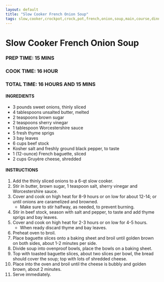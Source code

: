 ```yaml
---
layout: default
title: "Slow Cooker French Onion Soup"
tags: slow,cooker,crockpot,crock,pot,french,onion,soup,main,course,dinner,facebook,willett,craig,kristen
---
```

# Slow Cooker French Onion Soup

### PREP TIME: 15 MINS
### COOK TIME: 16 HOUR
### TOTAL TIME: 16 HOURS AND 15 MINS

#### INGREDIENTS
- 3 pounds sweet onions, thinly sliced
- 4 tablespoons unsalted butter, melted
- 2 teaspoons brown sugar
- 2 teaspoons sherry vinegar
- 1 tablespoon Worcestershire sauce
- 5 fresh thyme sprigs
- 3 bay leaves
- 6 cups beef stock
- Kosher salt and freshly ground black pepper, to taste
- 1 (12-ounce) French baguette, sliced
- 2 cups Gruyère cheese, shredded

#### INSTRUCTIONS
1. Add the thinly sliced onions to a 6-qt slow cooker.
2. Stir in butter, brown sugar, 1 teaspoon salt, sherry vinegar and Worcestershire sauce.
3. Cover and cook on high heat for 8-9 hours or on low for about 12-14; or until onions are caramelized and browned.
    - Make sure to stir halfway, as needed, to prevent burning.
4. Stir in beef stock, season with salt and pepper, to taste and add thyme sprigs and bay leaves.
5. Cover and cook on high heat for 2-3 hours or on low for 4-5 hours.
    - When ready discard thyme and bay leaves.
6. Preheat oven to broil.
7. Place baguette slices onto a baking sheet and broil until golden brown on both sides, about 1-2 minutes per side.
8. Divide soup into ovenproof bowls, place the bowls on a baking sheet.
9. Top with toasted baguette slices, about two slices per bowl, the bread should cover the soup; top with lots of shredded cheese.
10. Place into the oven and broil until the cheese is bubbly and golden brown, about 2 minutes.
11. Serve immediately.
